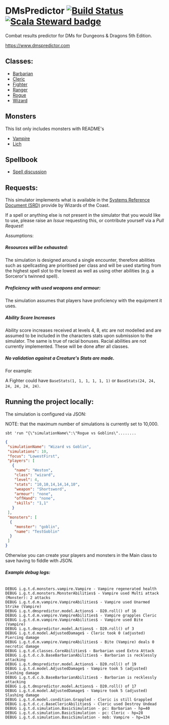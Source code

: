# DMsPredictor [![Build Status](https://travis-ci.com/tjheslin1/DMsPredictor.svg?branch=master)](https://travis-ci.com/tjheslin1/DMsPredictor) [![Scala Steward badge](https://img.shields.io/badge/Scala_Steward-helping-brightgreen.svg?style=flat&logo=data:image/png;base64,iVBORw0KGgoAAAANSUhEUgAAAA4AAAAQCAMAAAARSr4IAAAAVFBMVEUAAACHjojlOy5NWlrKzcYRKjGFjIbp293YycuLa3pYY2LSqql4f3pCUFTgSjNodYRmcXUsPD/NTTbjRS+2jomhgnzNc223cGvZS0HaSD0XLjbaSjElhIr+AAAAAXRSTlMAQObYZgAAAHlJREFUCNdNyosOwyAIhWHAQS1Vt7a77/3fcxxdmv0xwmckutAR1nkm4ggbyEcg/wWmlGLDAA3oL50xi6fk5ffZ3E2E3QfZDCcCN2YtbEWZt+Drc6u6rlqv7Uk0LdKqqr5rk2UCRXOk0vmQKGfc94nOJyQjouF9H/wCc9gECEYfONoAAAAASUVORK5CYII=)](https://scala-steward.org)
Combat results predictor for DMs for Dungeons & Dragons 5th Edition.

https://www.dmspredictor.com

## Classes:

- [Barbarian](src/main/scala/io/github/tjheslin1/dmspredictor/classes/barbarian/README.md)
- [Cleric](src/main/scala/io/github/tjheslin1/dmspredictor/classes/cleric/README.md)
- [Fighter](src/main/scala/io/github/tjheslin1/dmspredictor/classes/fighter/README.md)
- [Ranger](src/main/scala/io/github/tjheslin1/dmspredictor/classes/ranger/README.md)
- [Rogue](src/main/scala/io/github/tjheslin1/dmspredictor/classes/rogue/README.md)
- [Wizard](src/main/scala/io/github/tjheslin1/dmspredictor/classes/wizard/README.md)

## Monsters

This list only includes monsters with README's

- [Vampire](src/main/scala/io/github/tjheslin1/dmspredictor/monsters/vampire/README.md)
- [Lich](src/main/scala/io/github/tjheslin1/dmspredictor/monsters/lich/README.md)

## Spellbook

- [Spell discussion](src/main/scala/io/github/tjheslin1/dmspredictor/model/spellcasting/spellbook/README.md)

## Requests:

This simulator implements what is available in the
[Systems Reference Document (SRD)](http://dnd.wizards.com/articles/features/systems-reference-document-srd)
provide by Wizards of the Coast.

If a spell or anything else is not present in the simulator that you would like to use, please raise an _Issue_ requesting this,
or contribute yourself via a _Pull Request_!

Assumptions:

##### Resources will be exhausted:
The simulation is designed around a single encounter, therefore abilities such as spellcasting are prioritised per 
class and will be used starting from the highest spell slot to the lowest as well as using other abilities 
(e.g. a Sorceror's twinned spell).

##### Proficiency with used weapons and armour:
The simulation assumes that players have proficiency with the equipment it uses.

##### Ability Score Increases

Ability score increases received at levels 4, 8, etc are not modelled and are assumed to be included in
 the characters stats upon submission to the simulator. The same is true of racial bonuses. 
 Racial abilities are not currently implemented. These will be done after all classes.

##### No validation against a Creature's Stats are made.

For example:

A Fighter could have `BaseStats(1, 1, 1, 1, 1, 1)` or `BaseStats(24, 24, 24, 24, 24, 24)`.

## Running the project locally:

The simulation is configured via JSON:

NOTE: that the maximum number of simulations is currently set to 10,000.


`sbt 'run "{\"simulationName\":\"Rogue vs Goblins\"........`

```json
{
 "simulationName": "Wizard vs Goblin",
 "simulations": 10,
 "focus": "LowestFirst",
 "players": [
   {
    "name": "Weston",
    "class": "wizard",
    "level": 4,
    "stats": "10,10,14,14,14,10",
    "weapon": "Shortsword",
    "armour": "none",
    "offHand": "none",
    "skills": "1,1"
   }
 ],
 "monsters": [
  {
    "monster": "goblin",
    "name": "TestGoblin"
  }
 ]
}
```

Otherwise you can create your players and monsters in the Main class to save having to fiddle with JSON.

##### Example debug logs:

```

DEBUG i.g.t.d.monsters.vampire.Vampire - Vampire regenerated health
DEBUG i.g.t.d.monsters.MonsterAbilities$ - Vampire used Multi attack (Monster): 2 attacks
DEBUG i.g.t.d.m.vampire.VampireAbilities$ - Vampire used Unarmed Strike (Vampire)
DEBUG i.g.t.dmspredictor.model.Actions$ - D20.roll() of 16
DEBUG i.g.t.d.m.vampire.VampireAbilities$ - Vampire grapples Cleric
DEBUG i.g.t.d.m.vampire.VampireAbilities$ - Vampire used Bite (Vampire)
DEBUG i.g.t.dmspredictor.model.Actions$ - D20.roll() of 3
DEBUG i.g.t.d.model.AdjustedDamage$ - Cleric took 0 (adjusted) Piercing damage
DEBUG i.g.t.d.m.vampire.VampireAbilities$ - Bite (Vampire) deals 0 necrotic damage
DEBUG i.g.t.d.classes.CoreAbilities$ - Barbarian used Extra Attack
DEBUG i.g.t.d.c.b.BaseBarbarianAbilities$ - Barbarian is recklessly attacking
DEBUG i.g.t.dmspredictor.model.Actions$ - D20.roll() of 19
DEBUG i.g.t.d.model.AdjustedDamage$ - Vampire took 5 (adjusted) Slashing damage
DEBUG i.g.t.d.c.b.BaseBarbarianAbilities$ - Barbarian is recklessly attacking
DEBUG i.g.t.dmspredictor.model.Actions$ - D20.roll() of 17
DEBUG i.g.t.d.model.AdjustedDamage$ - Vampire took 5 (adjusted) Slashing damage
DEBUG i.g.t.d.model.condition.Grappled - Cleric is still Grappled
DEBUG i.g.t.d.c.c.BaseClericAbilities$ - Cleric used Destroy Undead
DEBUG i.g.t.d.simulation.BasicSimulation - pc: Barbarian - hp=40
DEBUG i.g.t.d.simulation.BasicSimulation - pc: Cleric - hp=28
DEBUG i.g.t.d.simulation.BasicSimulation - mob: Vampire - hp=134
```
